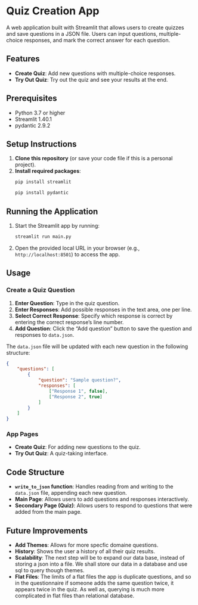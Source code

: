 # Quiz Creation App

A web application built with Streamlit that allows users to create quizzes and save questions in a JSON file. Users can input questions, multiple-choice responses, and mark the correct answer for each question.

## Features

- **Create Quiz**: Add new questions with multiple-choice responses.
- **Try Out Quiz**: Try out the quiz and see your results at the end.

## Prerequisites
- Python 3.7 or higher
- Streamlit 1.40.1
- pydantic 2.9.2

## Setup Instructions

1. **Clone this repository** (or save your code file if this is a personal project).
2. **Install required packages**:
   ```bash
   pip install streamlit
   ```
   ```bash
   pip install pydantic
   ```
   
## Running the Application

1. Start the Streamlit app by running:
   ```bash
   streamlit run main.py
   ```
2. Open the provided local URL in your browser (e.g., `http://localhost:8501`) to access the app.

## Usage

### Create a Quiz Question

1. **Enter Question**: Type in the quiz question.
2. **Enter Responses**: Add possible responses in the text area, one per line.
3. **Select Correct Response**: Specify which response is correct by entering the correct response’s line number.
4. **Add Question**: Click the “Add question” button to save the question and responses to `data.json`.

The `data.json` file will be updated with each new question in the following structure:

```json
{
    "questions": [
        {
            "question": "Sample question?",
            "responses": [
                ["Response 1", false],
                ["Response 2", true]
            ]
        }
    ]
}
```

### App Pages

- **Create Quiz**: For adding new questions to the quiz.
- **Try Out Quiz**: A quiz-taking interface.

## Code Structure

- **`write_to_json` function**: Handles reading from and writing to the `data.json` file, appending each new question.
- **Main Page**: Allows users to add questions and responses interactively.
- **Secondary Page (Quiz)**: Allows users to respond to questions that were added from the main page.

## Future Improvements

- **Add Themes**: Allows for more specfic domaine questions.
- **History**: Shows the user a history of all their quiz results.
- **Scalability**: The next step will be to expand our data base, instead of storing a json into a file. We shall store our data in a database and use sql to query though themes. 
- **Flat Files**: The limits of a flat files the app is duplicate questions, and so in the questionnaire if someone adds the same question twice, it appears twice in the quiz. As well as, querying is much more complicated in flat files than relational database.
